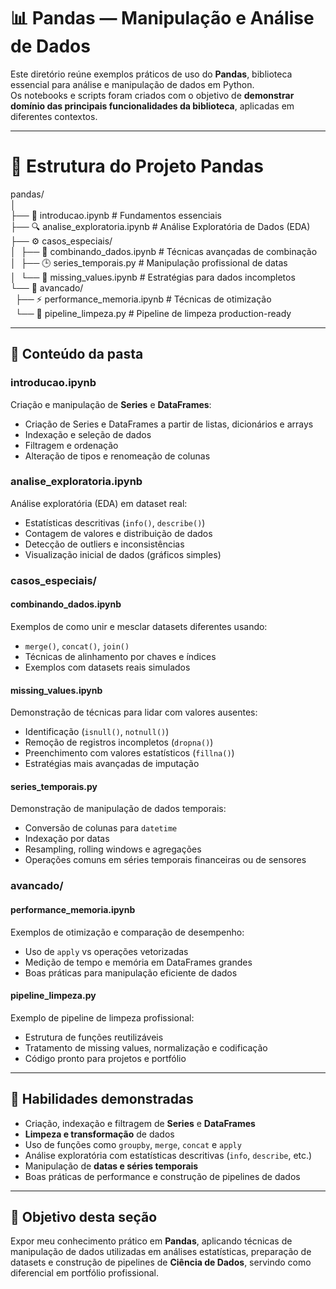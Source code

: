 # 📊 Pandas — Manipulação e Análise de Dados

Este diretório reúne exemplos práticos de uso do **Pandas**, biblioteca essencial para análise e manipulação de dados em Python.  
Os notebooks e scripts foram criados com o objetivo de **demonstrar domínio das principais funcionalidades da biblioteca**, aplicadas em diferentes contextos.

---

# 📂 Estrutura do Projeto Pandas

pandas/  
│  
├── 📓 introducao.ipynb              # Fundamentos essenciais  
├── 🔍 analise_exploratoria.ipynb    # Análise Exploratória de Dados (EDA)  
├── ⚙️ casos_especiais/  
│&nbsp;&nbsp;├── 🔗 combinando_dados.ipynb    # Técnicas avançadas de combinação  
│&nbsp;&nbsp;├── 🕒 series_temporais.py       # Manipulação profissional de datas  
│&nbsp;&nbsp;└── 🧩 missing_values.ipynb      # Estratégias para dados incompletos  
└── 🚀 avancado/  
&nbsp;&nbsp;├── ⚡ performance_memoria.ipynb # Técnicas de otimização  
&nbsp;&nbsp;└── 🧹 pipeline_limpeza.py       # Pipeline de limpeza production-ready  
  
---

## 📌 Conteúdo da pasta

### introducao.ipynb
Criação e manipulação de **Series** e **DataFrames**:
- Criação de Series e DataFrames a partir de listas, dicionários e arrays
- Indexação e seleção de dados
- Filtragem e ordenação
- Alteração de tipos e renomeação de colunas

### analise_exploratoria.ipynb
Análise exploratória (EDA) em dataset real:
- Estatísticas descritivas (`info()`, `describe()`)
- Contagem de valores e distribuição de dados
- Detecção de outliers e inconsistências
- Visualização inicial de dados (gráficos simples)

### casos_especiais/

#### combinando_dados.ipynb
Exemplos de como unir e mesclar datasets diferentes usando:
- `merge()`, `concat()`, `join()`
- Técnicas de alinhamento por chaves e índices
- Exemplos com datasets reais simulados

#### missing_values.ipynb
Demonstração de técnicas para lidar com valores ausentes:
- Identificação (`isnull()`, `notnull()`)
- Remoção de registros incompletos (`dropna()`)
- Preenchimento com valores estatísticos (`fillna()`)
- Estratégias mais avançadas de imputação

#### series_temporais.py
Demonstração de manipulação de dados temporais:
- Conversão de colunas para `datetime`
- Indexação por datas
- Resampling, rolling windows e agregações
- Operações comuns em séries temporais financeiras ou de sensores

### avancado/

#### performance_memoria.ipynb
Exemplos de otimização e comparação de desempenho:
- Uso de `apply` vs operações vetorizadas
- Medição de tempo e memória em DataFrames grandes
- Boas práticas para manipulação eficiente de dados

#### pipeline_limpeza.py
Exemplo de pipeline de limpeza profissional:
- Estrutura de funções reutilizáveis
- Tratamento de missing values, normalização e codificação
- Código pronto para projetos e portfólio

---

## 🔑 Habilidades demonstradas

- Criação, indexação e filtragem de **Series** e **DataFrames**
- **Limpeza e transformação** de dados
- Uso de funções como `groupby`, `merge`, `concat` e `apply`
- Análise exploratória com estatísticas descritivas (`info`, `describe`, etc.)
- Manipulação de **datas e séries temporais**
- Boas práticas de performance e construção de pipelines de dados

---

## 🎯 Objetivo desta seção

Expor meu conhecimento prático em **Pandas**, aplicando técnicas de manipulação de dados utilizadas em análises estatísticas, preparação de datasets e construção de pipelines de **Ciência de Dados**, servindo como diferencial em portfólio profissional.
